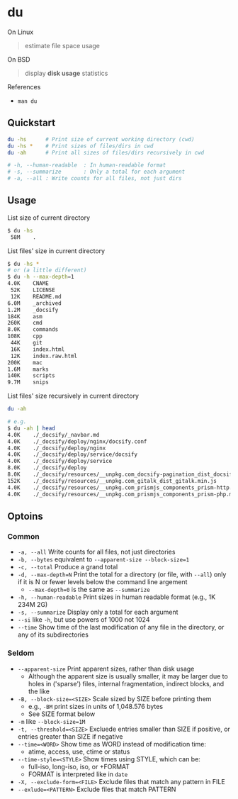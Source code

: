 # du

On Linux

> estimate file space usage

On BSD

> display **disk usage** statistics

References

- `man du`

## Quickstart

```bash
du -hs      # Print size of current working directory (cwd)
du -hs *    # Print sizes of files/dirs in cwd
du -ah      # Print all sizes of files/dirs recursively in cwd

# -h, --human-readable  : In human-readable format
# -s, --summarize       : Only a total for each argument
# -a, --all : Write counts for all files, not just dirs
```

## Usage

List size of current directory

```bash
$ du -hs
 58M    .
```

List files' size in current directory

```bash
$ du -hs *
# or (a little different)
$ du -h --max-depth=1
4.0K    CNAME
 52K    LICENSE
 12K    README.md
6.0M    _archived
1.2M    _docsify
184K    asm
260K    cmd
8.0K    commands
108K    cpp
 44K    git
 16K    index.html
 12K    index.raw.html
200K    mac
1.6M    marks
140K    scripts
9.7M    snips
```

List files' size recursively in current directory

```bash
du -ah

# e.g.
$ du -ah | head
4.0K    ./_docsify/_navbar.md
4.0K    ./_docsify/deploy/nginx/docsify.conf
4.0K    ./_docsify/deploy/nginx
4.0K    ./_docsify/deploy/service/docsify
4.0K    ./_docsify/deploy/service
8.0K    ./_docsify/deploy
8.0K    ./_docsify/resources/__unpkg.com_docsify-pagination_dist_docsify-pagination.min.js
152K    ./_docsify/resources/__unpkg.com_gitalk_dist_gitalk.min.js
4.0K    ./_docsify/resources/__unpkg.com_prismjs_components_prism-http.min.js
4.0K    ./_docsify/resources/__unpkg.com_prismjs_components_prism-php.min.j
```

## Optoins

### Common

- `-a, --all` Write counts for all files, not just directories
- `-b, --bytes` equivalent to `--apparent-size --block-size=1`
- `-c, --total` Produce a grand total
- `-d, --max-depth=N` Print the total for a directory (or file, with `--all`) only if it is N or fewer levels below the command line argement
    - `--max-depth=0` is the same as `--summarize`
- `-h, --human-readable` Print sizes in human readable format (e.g., 1K 234M 2G)
- `-s, --summarize` Display only a total for each argument
- `--si` like `-h`, but use powers of 1000 not 1024
- `--time` Show time of the last modification of any file in the directory, or any of its subdirectories

### Seldom

- `--apparent-size` Print apparent sizes, rather than disk usage
    - Although the apparent size is usually smaller, it may be larger due to holes in ('sparse') files, internal fragmentation, indirect blocks, and the like
- `-B, --block-size=<SIZE>` Scale sized by SIZE before printing them
    - e.g., `-BM` print sizes in units of 1,048.576 bytes
    - See SIZE format below
- `-m` like `--block-size=1M`
- `-t, --threshold=<SIZE>` Excluede entries smaller than SIZE if positive, or entries greater than SIZE if negative
- `--time=<WORD>` Show time as WORD instead of modification time:
    - atime, access, use, ctime or status
- `--time-style=<STYLE>` Show times using STYLE, which can be:
    - full-iso, long-iso, iso, or +FORMAT
    - FORMAT is interpreted like in `date`
- `-X, --exclude-form=<FILE>` Exclude files that match any pattern in FILE
- `--exlude=<PATTERN>` Exclude files that match PATTERN
